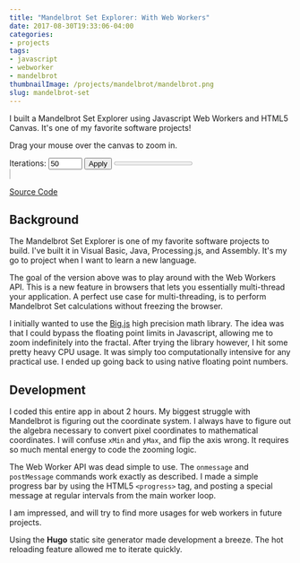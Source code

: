 ```yaml
---
title: "Mandelbrot Set Explorer: With Web Workers"
date: 2017-08-30T19:33:06-04:00
categories:
- projects
tags:
- javascript
- webworker
- mandelbrot
thumbnailImage: /projects/mandelbrot/mandelbrot.png
slug: mandelbrot-set
---
```


I built a Mandelbrot Set Explorer using Javascript Web Workers and HTML5 Canvas.  It's one of my favorite software projects!

<!--more-->

Drag your mouse over the canvas to zoom in.

<div class='controls'>
    Iterations: <input id='mandel-iterations' class="input--large" type='number' value='50' style='width:60px;'/>
    <button id='mandel-apply' class='btn btn--default'>Apply</button>
    <progress id='progress' value='0' max='100'>70 %</progress>
</div>
<div style='position:relative;'>
    <canvas id='mandelbrot' width='500' height='500' style='border:solid 1px #ccc;'></canvas>
    <div id='zoom-rect' style='position:absolute;pointer-events:none;border:solid 1px white; background:rgba(255,255,255,0.5);'></div>
</div>
<script src="/projects/mandelbrot/app.js"></script>

[Source Code](https://github.com/robinfhu/personal-site/tree/master/static/projects/mandelbrot)


## Background

The Mandelbrot Set Explorer is one of my favorite software projects to build.  I've built it in Visual Basic, Java, Processing.js, and Assembly.  It's my go to project when I want to learn a new language.

The goal of the version above was to play around with the Web Workers API.  This is a new feature in browsers that lets you essentially multi-thread your application.  A perfect use case for multi-threading, is to perform Mandelbrot Set calculations without freezing the browser.

I initially wanted to use the [Big.js](https://github.com/MikeMcl/big.js/) high precision math library.  The idea was that I could bypass the floating point limits in Javascript, allowing me to zoom indefinitely into the fractal.  After trying the library however, I hit some pretty heavy CPU usage.  It was simply too computationally intensive for any practical use.  I ended up going back to using native floating point numbers.

## Development

I coded this entire app in about 2 hours.  My biggest struggle with Mandelbrot is figuring out the coordinate system.  I always have to figure out the algebra necessary to convert pixel coordinates to mathematical coordinates.  I will confuse `xMin` and `yMax`, and flip the axis wrong.  It requires so much mental energy to code the zooming logic.

The Web Worker API was dead simple to use.  The `onmessage` and `postMessage` commands work exactly as described.
I made a simple progress bar by using the HTML5 `<progress>` tag, and posting a special message at regular intervals from the main worker loop.

I am impressed, and will try to find more usages for web workers in future projects.

Using the **Hugo** static site generator made development a breeze.  The hot reloading feature allowed me to iterate quickly.


